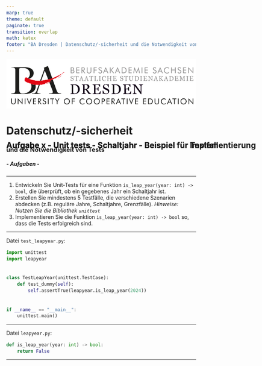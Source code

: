 ```yaml
---
marp: true
theme: default
paginate: true
transition: overlap
math: katex
footer: "BA Dresden | Datenschutz/-sicherheit und die Notwendigkeit von Tests | \nKevin Böhme & Rico Ukro"
---
```


<style>
  /* Adds styling for codeblocks to add line numbers with custom engine */
  /* Based on: https://github.com/orgs/marp-team/discussions/164 */
  pre ol {
      all: unset;
      display: grid;
      grid-template-columns: auto 1fr;
      counter-reset: line-number 0;
    }
    pre ol li {
      display: contents;
    }
    pre ol li span[data-marp-line-number]::before {
      display: block;
      content: counter(line-number) " ";
      counter-increment: line-number;
      text-align: left;
      color: #bbb; /* Lighter color for line numbers */
      font-weight: lighter; /* Lighter font weight for line numbers */
    }
  /* Centered text */
  .centered {
    text-align: center;
  }
  /* Fixed top */
  .fixed-top {
    position: absolute;
    top: 10%;
  }
  /* For sources of citations */
  .source {
    font-size: 12px;
  }
</style>

![bg left:40% 80%](res/ba_dresden_logo.svg)
# Datenschutz/-sicherheit

### und die Notwendigkeit von Tests

##### - _Aufgaben_ -

---

<h2 class="fixed-top">
  Aufgabe x - Unit tests - Schaltjahr
</h2>

1. Entwickeln Sie Unit-Tests für eine Funktion `is_leap_year(year: int) -> bool`, die überprüft, ob ein gegebenes Jahr ein Schaltjahr ist.
2. Erstellen Sie mindestens 5 Testfälle, die verschiedene Szenarien abdecken (z.B. reguläre Jahre, Schaltjahre, Grenzfälle).
_Hinweise: Nutzen Sie die Bibliothek `unittest`_
3. Implementieren Sie die Funktion `is_leap_year(year: int) -> bool` so, dass die Tests erfolgreich sind.

---

<h2 class="fixed-top">
  Aufgabe x - Unit tests - Schaltjahr - Beispiel für Testfall
</h2>

Datei `test_leapyear.py`:

```python
import unittest
import leapyear


class TestLeapYear(unittest.TestCase):
    def test_dummy(self):
        self.assertTrue(leapyear.is_leap_year(2024))


if __name__ == "__main__":
    unittest.main()

```

---

<h2 class="fixed-top">
  Aufgabe x - Unit tests - Schaltjahr - Beispiel für Implementierung
</h2>

Datei `leapyear.py`:

```python
def is_leap_year(year: int) -> bool:
    return False

```

---
